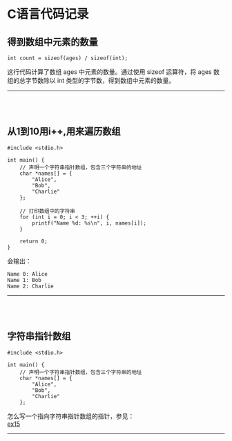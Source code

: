 # C语言代码记录
## 得到数组中元素的数量  
~~~
int count = sizeof(ages) / sizeof(int);
~~~
这行代码计算了数组 ages 中元素的数量。通过使用 sizeof 运算符，将 ages 数组的总字节数除以 int 类型的字节数，得到数组中元素的数量。  
	
***


​	
​	
## 从1到10用i++,用来遍历数组  
~~~
#include <stdio.h>

int main() {
    // 声明一个字符串指针数组，包含三个字符串的地址
    char *names[] = {
        "Alice",
        "Bob",
        "Charlie"
    };

    // 打印数组中的字符串
    for (int i = 0; i < 3; ++i) {
        printf("Name %d: %s\n", i, names[i]);
    }

    return 0;
}
~~~
会输出：  
~~~
Name 0: Alice
Name 1: Bob
Name 2: Charlie
~~~


***


​	
​	
## 字符串指针数组  
~~~
#include <stdio.h>

int main() {
    // 声明一个字符串指针数组，包含三个字符串的地址
    char *names[] = {
        "Alice",
        "Bob",
        "Charlie"
    };

~~~
怎么写一个指向字符串指针数组的指针，参见：  
[ex15](https://aptx4869-conan.github.io/zzp-blog/sundries/9/)  
	
	
	
	
	

***